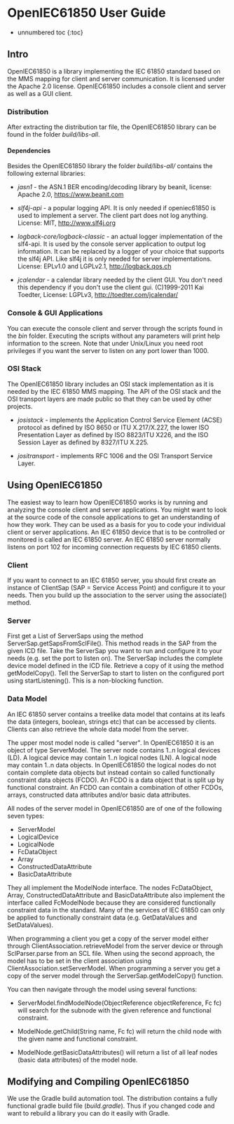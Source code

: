 # OpenIEC61850 User Guide

* unnumbered toc
{:toc}

## Intro

OpenIEC61850 is a library implementing the IEC 61850 standard based on the MMS mapping for client and server communication. It is licensed under the Apache 2.0 license. OpenIEC61850 includes a console client and server as well as a GUI client.

### Distribution

After extracting the distribution tar file, the OpenIEC61850 library can be found in the folder *build/libs-all*.

#### Dependencies

Besides the OpenIEC61850 library the folder *build/libs-all/* contains the following external libraries:

* *jasn1* - the ASN.1 BER encoding/decoding library by beanit, license: Apache 2.0, https://www.beanit.com

* *slf4j-api* - a popular logging API. It is only needed if openiec61850 is used to implement a server. The client part does not log anything.  License: MIT, http://www.slf4j.org

* *logback-core/logback-classic* - an actual logger implementation of the slf4-api. It is used by the console server application to output log information. It can be replaced by a logger of your choice that supports the slf4j API. Like slf4j it is only needed for server implementations. License: EPLv1.0 and LGPLv2.1, http://logback.qos.ch

* *jcalendar* - a calendar library needed by the client GUI. You don't need this dependency if you don't use the client gui. (C)1999-2011 Kai Toedter, License: LGPLv3, http://toedter.com/jcalendar/


### Console & GUI Applications

You can execute the console client and server through the scripts found in the *bin* folder.  Executing the scripts without any parameters will print help information to the screen. Note that under Unix/Linux you need root privileges if you want the server to listen on any port lower than 1000.

### OSI Stack

The OpenIEC61850 library includes an OSI stack implementation as it is needed by the IEC 61850 MMS mapping. The API of the OSI stack and the OSI transport layers are made public so that they can be used by other projects.

* *josistack* - implements the Application Control Service Element (ACSE) protocol as defined by ISO 8650 or ITU X.217/X.227, the lower ISO Presentation Layer as defined by ISO 8823/ITU X226, and the ISO Session Layer as defined by 8327/ITU X.225.

* *jositransport* - implements RFC 1006 and the OSI Transport Service Layer.


## Using OpenIEC61850

The easiest way to learn how OpenIEC61850 works is by running and analyzing the console client and server applications. You might want to look at the source code of the console applications to get an understanding of how they work. They can be used as a basis for you to code your individual client or server applications. An IEC 61850 device that is to be controlled or monitored is called an IEC 61850 server. An IEC 61850 server normally listens on port 102 for incoming connection requests by IEC 61850 clients.

### Client

If you want to connect to an IEC 61850 server, you should first create an instance of ClientSap (SAP = Service Access Point) and configure it to your needs. Then you build up the association to the server using the associate() method.

### Server

First get a List of ServerSaps using the method ServerSap.getSapsFromSclFile(). This method reads in the SAP from the given ICD file. Take the ServerSap you want to run and configure it to your needs (e.g. set the port to listen on). The ServerSap includes the complete device model defined in the ICD file. Retrieve a copy of it using the method getModelCopy(). Tell the ServerSap to start to listen on the configured port using startListening(). This is a non-blocking function.

### Data Model

An IEC 61850 server contains a treelike data model that contains at its leafs the data (integers, boolean, strings etc) that can be accessed by clients. Clients can also retrieve the whole data model from the server.

The upper most model node is called "server". In OpenIEC61850 it is an object of type ServerModel. The server node contains 1..n logical devices (LD). A logical device may contain 1..n logical nodes (LN). A logical node may contain 1..n data objects. In OpenIEC61850 the logical nodes do not contain complete data objects but instead contain so called functionally constraint data objects (FCDO). An FCDO is a data object that is split up by functional constraint. An FCDO can contain a combination of other FCDOs, arrays, constructed data attributes and/or basic data attributes.

All nodes of the server model in OpenIEC61850 are of one of the following seven types:

* ServerModel
* LogicalDevice
* LogicalNode
* FcDataObject
* Array
* ConstructedDataAttribute
* BasicDataAttribute

They all implement the ModelNode interface. The nodes FcDataObject, Array, ConstructedDataAttribute and BasicDataAttribute also implement the interface called FcModelNode because they are considered functionally constraint data in the standard. Many of the services of IEC 61850 can only be applied to functionally constraint data (e.g. GetDataValues and SetDataValues).

When programming a client you get a copy of the server model either through ClientAssociation.retrieveModel from the server device or through SclParser.parse from an SCL file. When using the second approach, the model has to be set in the client association using ClientAssociation.setServerModel. When programming a server you get a copy of the server model through the ServerSap.getModelCopy() function.

You can then navigate through the model using several functions:

* ServerModel.findModelNode(ObjectReference objectReference, Fc fc) will search for the subnode with the given reference and functional constraint.

* ModelNode.getChild(String name, Fc fc) will return the child node with the given name and functional constraint.

* ModelNode.getBasicDataAttributes() will return a list of all leaf nodes (basic data attributes) of the model node.



## Modifying and Compiling OpenIEC61850

We use the Gradle build automation tool. The distribution contains a fully functional gradle build file (*build.gradle*). Thus if you changed code and want to rebuild a library you can do it easily with Gradle.
